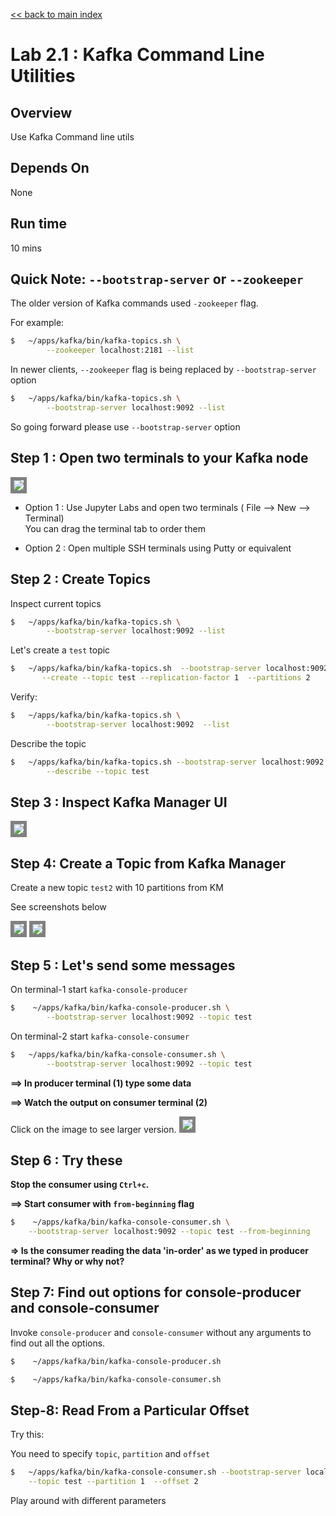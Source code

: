 <link rel='stylesheet' href='../assets/css/main.css'/>

[<< back to main index](../README.md)

# Lab 2.1 : Kafka Command Line Utilities

## Overview

Use Kafka Command line utils

## Depends On

None

## Run time

10 mins

## Quick Note: `--bootstrap-server`  or `--zookeeper`

The older version of Kafka commands used `-zookeeper` flag.

For example:

```bash
$   ~/apps/kafka/bin/kafka-topics.sh \
        --zookeeper localhost:2181 --list
```

In newer clients, `--zookeeper` flag is being replaced by `--bootstrap-server` option

```bash
$   ~/apps/kafka/bin/kafka-topics.sh \
        --bootstrap-server localhost:9092 --list
```

So going forward please use `--bootstrap-server` option

## Step 1 : Open two terminals to your Kafka node

<img src="../assets/images/2a.png" style="border: 5px solid grey ; max-width:100%;"  />

- Option 1 : Use Jupyter Labs and open two terminals ( File --> New --> Terminal)  
 You can drag the terminal tab to order them

- Option 2 : Open multiple SSH terminals using Putty or equivalent

## Step 2 : Create Topics

Inspect current topics

```bash
$   ~/apps/kafka/bin/kafka-topics.sh \
        --bootstrap-server localhost:9092 --list
```

Let's create a `test` topic

```bash
$   ~/apps/kafka/bin/kafka-topics.sh  --bootstrap-server localhost:9092   \
       --create --topic test --replication-factor 1  --partitions 2
```

Verify:

```bash
$   ~/apps/kafka/bin/kafka-topics.sh \
        --bootstrap-server localhost:9092  --list
```

Describe the topic

```bash
$   ~/apps/kafka/bin/kafka-topics.sh --bootstrap-server localhost:9092  \
        --describe --topic test
```

## Step 3 : Inspect Kafka Manager UI

<img src="../assets/images/2b.png" style="border: 5px solid grey ; max-width:100%;"  />

## Step 4: Create a Topic from Kafka Manager

Create a new topic `test2` with 10 partitions from KM

See screenshots below

<img src="../assets/images/2d.png" style="border: 5px solid grey ; max-width:100%;"  />

<img src="../assets/images/2e.png" style="border: 5px solid grey ; max-width:100%;"  />


## Step 5 : Let's send some messages

On terminal-1  start `kafka-console-producer`

```bash
$    ~/apps/kafka/bin/kafka-console-producer.sh \
        --bootstrap-server localhost:9092 --topic test
```

On terminal-2 start `kafka-console-consumer`

```bash
$   ~/apps/kafka/bin/kafka-console-consumer.sh \
        --bootstrap-server localhost:9092 --topic test
```

**==> In producer terminal (1) type some data**  

**==> Watch the output on consumer terminal (2)**

Click on the image to see larger version.
<a href="../assets/images/2c.png"><img src="../assets/images/2c.png" style="border: 5px solid grey ; max-width:100%;"  /></a>


## Step 6 : Try these

**Stop the consumer using `Ctrl+c`.**

**==> Start consumer with `from-beginning` flag**

```bash
$    ~/apps/kafka/bin/kafka-console-consumer.sh \
    --bootstrap-server localhost:9092 --topic test --from-beginning
```

**=> Is the consumer reading the data 'in-order' as we typed in producer terminal?  Why or why not?**  


## Step 7: Find out options for console-producer and console-consumer

Invoke `console-producer` and `console-consumer` without any arguments to find out all the options.

```bash
$    ~/apps/kafka/bin/kafka-console-producer.sh

$    ~/apps/kafka/bin/kafka-console-consumer.sh
```

## Step-8: Read From a Particular Offset

Try this:

You need to specify `topic`, `partition` and `offset`

```bash
$   ~/apps/kafka/bin/kafka-console-consumer.sh --bootstrap-server localhost:9092 \
    --topic test --partition 1  --offset 2 
```

Play around with different parameters
